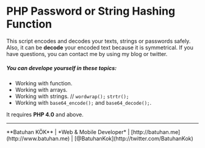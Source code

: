 # PHP Password or String Hashing Function
This script encodes and decodes your texts, strings or passwords safely. Also, it can be **decode** your encoded text because it is symmetrical. If you have questions, you can contact me by using my blog or twitter.


##### You can develope yourself in these topics:
- Working with function.
- Working with arrays.
- Working with strings. // ` wordwrap(); ` ` strtr(); `
- Working with ` base64_encode(); ` and ` base64_decode(); `.

It requires **PHP 4.0** and above.

<hr />
**Batuhan KÖK**
| *Web & Mobile Developer*
| [http://batuhan.me](http://www.batuhan.me)
| [@BatuhanKok](http://twitter.com/BatuhanKok)
